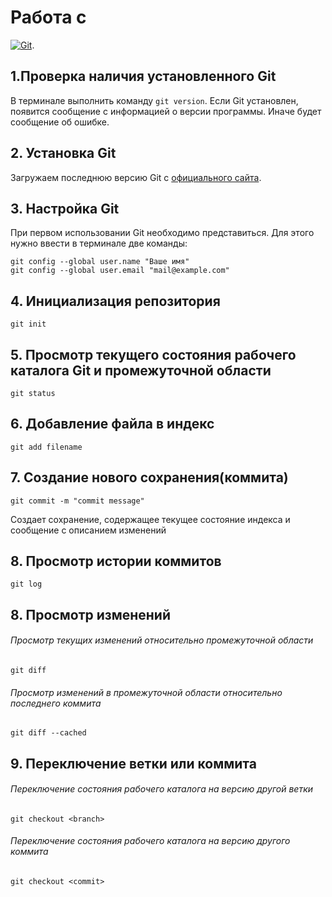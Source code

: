 # Работа с

[![Git](https://git-scm.com/images/logo@2x.png)](https://pages.github.com/).

## 1.Проверка наличия установленного Git

В терминале выполнить команду `git version`. 
Если Git установлен, появится сообщение с информацией о версии программы. Иначе будет сообщение об ошибке.

## 2. Установка Git
Загружаем последнюю версию Git с [официального сайта](https://git-scm.com/downloads).

## 3. Настройка Git
При первом использовании Git необходимо представиться. Для этого нужно ввести в терминале две команды: 
```
git config --global user.name "Ваше имя"
git config --global user.email "mail@example.com"
```

## 4. Инициализация репозитория
```
git init
```

## 5. Просмотр текущего состояния рабочего каталога Git и промежуточной области
```
git status
```

## 6. Добавление файла в индекс
```
git add filename
```

## 7. Создание нового сохранения(коммита)
```
git commit -m "commit message"
```
Создает сохранение, содержащее текущее состояние индекса и сообщение с описанием изменений

## 8. Просмотр истории коммитов
```
git log
```

## 8. Просмотр изменений
###### Просмотр текущих изменений относительно промежуточной области
```
git diff
```

###### Просмотр изменений в промежуточной области относительно последнего коммита
```
git diff --cached
```

## 9. Переключение ветки или коммита
###### Переключение состояния рабочего каталога на версию другой ветки
```
git checkout <branch>
```

###### Переключение состояния рабочего каталога на версию другого коммита
```
git checkout <commit>
```
